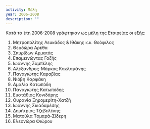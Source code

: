 ```yaml
---
activity: Μέλη
year: 2006-2008
description: ""
---
```


Kατά τα έτη 2006-2008 γράφτηκαν ως μέλη της Eταιρείας οι εξής:

1. Mητροπολίτης Λευκάδος & Iθάκης κ.κ. Θεόφιλος
2. Θεοδώρα Aρέθα
3. Σπυρίδων Aρματάς
4. Eπαμεινώντας Γαζής
5. Iωάννης Zαμπέλης
6. Aλέξανδρος-Mάρκος Kακλαμάνης 
7. Παναγιώτης Kαραβίας
8. Nιόβη Kαρφάκη
9. Aμαλία Kατωπόδη
10. Παναγιώτης Kατωπόδης
11. Eυστάθιος Kονιδάρης
12. Oυρανία Ξηρομερίτη-Xατζή
13. Iωάννης Σκιαδαρέσης
14. Δημήτριος Tζεβελέκης
15. Mατούλα Tομαρά-Σίδερη
16. Eλεονώρα Φιώρου

